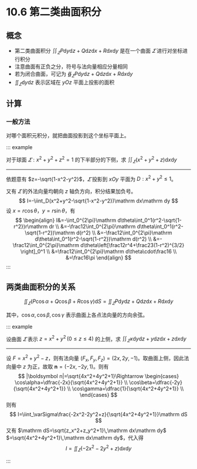 # 10.6 第二类曲面积分

## 概念

- 第二类曲面积分 $\displaystyle\iint_\varSigma P\mathrm dy\mathrm dz+Q\mathrm dz\mathrm dx+R\mathrm dx\mathrm dy$ 是在一个曲面 $\varSigma$ 进行对坐标进行积分
- 注意曲面有正负之分，符号与法向量相应分量相同
- 若为闭合曲面，可记为 $\displaystyle\oiint_\varSigma P\mathrm dy\mathrm dz+Q\mathrm dz\mathrm dx+R\mathrm dx\mathrm dy$
- $\displaystyle\iint_\varSigma\mathrm dy\mathrm dz$ 表示区域在 $yOz$ 平面上投影的面积

## 计算

### 一般方法

对哪个面积元积分，就把曲面投影到这个坐标平面上。

::: example

对于球面 $\varSigma:x^2+y^2+z^2=1$ 的下半部分的下侧，求 $\displaystyle\iint_\varSigma(x^2+y^2+z)\mathrm dx\mathrm dy$

---

依题意有 $z=-\sqrt{1-x^2-y^2}$，$\varSigma$ 投影到 $xOy$ 平面为 $D:x^2+y^2\le 1$。

又有 $\varSigma$ 的外法向量均朝向 $z$ 轴负方向，积分结果加负号。
$$
I=-\iint_D(x^2+y^2-\sqrt{1-x^2-y^2})\mathrm dx\mathrm dy
$$
设 $x=r\cos\theta$，$y=r\sin\theta$，有
$$
\begin{align}
I&=-\int_0^{2\pi}\mathrm d\theta\int_0^1(r^2-\sqrt{1-r^2})r\mathrm dr \\
&=-\frac12\int_0^{2\pi}\mathrm d\theta\int_0^1(r^2-\sqrt{1-r^2})\mathrm d(r^2) \\
&=-\frac12\int_0^{2\pi}\mathrm d\theta\int_0^1(r^2-\sqrt{1-r^2})\mathrm d(r^2) \\
&=-\frac12\int_0^{2\pi}\mathrm d\theta\left[\frac12r^4+\frac23(1-r^2)^{3/2} \right]_0^1 \\
&=\frac12\int_0^{2\pi}\mathrm d\theta\cdot\frac16 \\
&=\frac16\pi
\end{align}
$$
:::

## 两类曲面积分的关系

$$
\iint_\varSigma(P\cos\alpha+Q\cos\beta+R\cos\gamma)\mathrm dS=\iint_\varSigma P\mathrm dy\mathrm dz+Q\mathrm dz\mathrm dx+R\mathrm dx\mathrm dy
$$

其中，$\cos\alpha,\cos\beta,\cos\gamma$ 表示曲面上各点法向量的方向余弦。

::: example

设曲面 $\varSigma$ 表示 $z=x^2+y^2\,(0\le z\le 4)$ 的上侧，求 $\displaystyle\iint_\varSigma x\mathrm dy\mathrm dz+y\mathrm dz\mathrm dx+z\mathrm dx\mathrm dy$

---

设 $F=x^2+y^2-z$，则有法向量 $(F_x,F_y,F_z)=(2x,2y,-1)$。取曲面上侧，因此法向量中 $z$ 为正，故取 $\boldsymbol n=(-2x,-2y,1)$。则有
$$
|\boldsymbol n|=\sqrt{4x^2+4y^2+1}\Rightarrow
\begin{cases}
\cos\alpha=\dfrac{-2x}{\sqrt{4x^2+4y^2+1}} \\
\cos\beta=\dfrac{-2y}{\sqrt{4x^2+4y^2+1}} \\
\cos\gamma=\dfrac{1}{\sqrt{4x^2+4y^2+1}} \\
\end{cases}
$$
则有
$$
I=\iint_\varSigma\frac{-2x^2-2y^2+z}{\sqrt{4x^2+4y^2+1}}\mathrm dS
$$
又有 $\mathrm dS=\sqrt{z_x^2+z_y^2+1}\,\mathrm dx\mathrm dy$ $=\sqrt{4x^2+4y^2+1}\,\mathrm dx\mathrm dy$，代入得
$$
I=\iint_\varSigma(-2x^2-2y^2+z)\mathrm dx\mathrm dy
$$


:::
